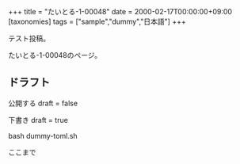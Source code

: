 +++
title = "たいとる-1-00048"
date = 2000-02-17T00:00:00+09:00
[taxonomies]
tags = ["sample","dummy","日本語"]
+++

テスト投稿。

たいとる-1-00048のページ。


## ドラフト

公開する
draft = false

下書き
draft = true

bash dummy-toml.sh

ここまで
